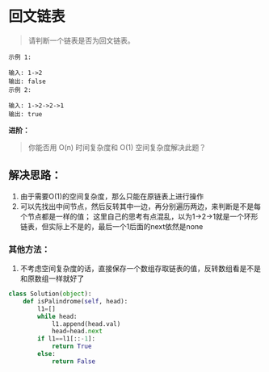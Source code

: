 # 回文链表

> 请判断一个链表是否为回文链表。

```
示例 1:

输入: 1->2
输出: false
示例 2:

输入: 1->2->2->1
输出: true
```

**进阶：**
> 你能否用 O(n) 时间复杂度和 O(1) 空间复杂度解决此题？


## 解决思路：
1. 由于需要O(1)的空间复杂度，那么只能在原链表上进行操作
2. 可以先找出中间节点，然后反转其中一边，再分别遍历两边，来判断是不是每个节点都是一样的值；
这里自己的思考有点混乱，以为1->2->1就是一个环形链表，但实际上不是的，最后一个1后面的next依然是none


### 其他方法：
1. 不考虑空间复杂度的话，直接保存一个数组存取链表的值，反转数组看是不是和原数组一样就好了

```python
class Solution(object):
    def isPalindrome(self, head):
        l1=[]
        while head:
            l1.append(head.val)
            head=head.next
        if l1==l1[::-1]:
            return True
        else:
            return False
```